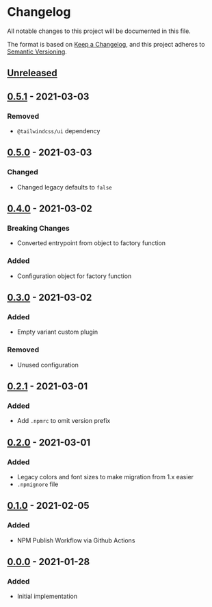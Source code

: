 # Changelog
All notable changes to this project will be documented in this file.

The format is based on [Keep a Changelog](https://keepachangelog.com/en/1.0.0/),
and this project adheres to [Semantic Versioning](https://semver.org/spec/v2.0.0.html).

## [Unreleased]

## [0.5.1] - 2021-03-03
### Removed
- `@tailwindcss/ui` dependency

## [0.5.0] - 2021-03-03
### Changed
- Changed legacy defaults to `false`

## [0.4.0] - 2021-03-02
### Breaking Changes
- Converted entrypoint from object to factory function

### Added
- Configuration object for factory function

## [0.3.0] - 2021-03-02
### Added
- Empty variant custom plugin

### Removed
- Unused configuration

## [0.2.1] - 2021-03-01
### Added
- Add `.npmrc` to omit version prefix

## [0.2.0] - 2021-03-01
### Added
- Legacy colors and font sizes to make migration from 1.x easier
- `.npmignore` file

## [0.1.0] - 2021-02-05
### Added
- NPM Publish Workflow via Github Actions

## [0.0.0] - 2021-01-28
### Added
- Initial implementation

[Unreleased]: https://github.com/kellerkinderDE/eslint-config/compare/0.5.1...HEAD
[0.5.1]: https://github.com/kellerkinderDE/eslint-config/compare/0.5.0...0.5.1
[0.5.0]: https://github.com/kellerkinderDE/eslint-config/compare/0.4.0...0.5.0
[0.4.0]: https://github.com/kellerkinderDE/eslint-config/compare/0.3.0...0.4.0
[0.3.0]: https://github.com/kellerkinderDE/eslint-config/compare/0.2.1...0.3.0
[0.2.1]: https://github.com/kellerkinderDE/eslint-config/compare/v0.2.0...0.2.1
[0.2.0]: https://github.com/kellerkinderDE/eslint-config/compare/v0.1.0...v0.2.0
[0.1.0]: https://github.com/kellerkinderDE/eslint-config/compare/v0.0.0...v0.1.0
[0.0.0]: https://github.com/kellerkinderDE/tailwind-config/releases/tag/v0.0.0
